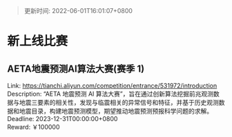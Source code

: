 > 更新时间: 2022-06-01T16:01:07+0800 

# 新上线比赛


## AETA地震预测AI算法大赛(赛季 1)
Link: https://tianchi.aliyun.com/competition/entrance/531972/introduction  
Description: “AETA 地震预测 AI 算法大赛”，旨在通过创新算法挖掘前兆观测数据与地震三要素的相关性，发现与临震相关的异常信号和特征，并基于历史观测数据和地震目录，构建地震预测模型，期望推动地震预测预报科学问题的求解。  
Deadline: 2023-12-31T00:00:00+0800  
Reward: ￥100000  

